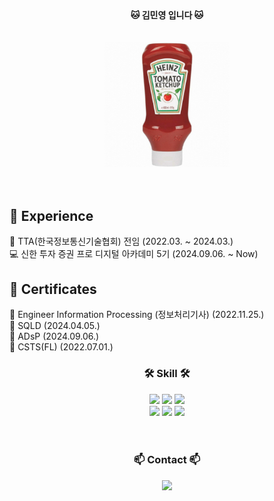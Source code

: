 

<br>

<h4 align="center">
🐱 김민영 입니다 🐱
  <br>

<br>
<br>


<img src="./images/tomato.png" alt="이미지 설명" width="200" height="200">

<br>
<br>

<br>

<!--내용 부분-->
## 🔎 Experience

💼 TTA(한국정보통신기술협회) 전임 (2022.03. ~ 2024.03.)<br>
💻 신한 투자 증권 프로 디지털 아카데미 5기 (2024.09.06. ~ Now)<br>

## 📜 Certificates

🧾 Engineer Information Processing (정보처리기사) (2022.11.25.)<br>
🧾 SQLD (2024.04.05.)<br>
🧾 ADsP (2024.09.06.)<br>
🧾 CSTS(FL) (2022.07.01.)<br>



<h3 align="center">🛠 Skill 🛠</h3>
<div align="center">
  <img src="https://img.shields.io/badge/JAVA-007396?style=for-the-badge&logo=openjdk&logoColor=white"/>
  <img src="https://img.shields.io/badge/Python-3776AB?style=flat-square&logo=Python&logoColor=white"/>
<img src ="https://img.shields.io/badge/Eclipse-any?logo=eclipse&color=%2341337d"/>

</div>
<div align="center">
    <img src="https://img.shields.io/badge/github-181717.svg?style=for-the-badge&logo=github&logoColor=white" />
    <img src="https://img.shields.io/badge/Notion-F3F3F3.svg?style=for-the-badge&logo=notion&logoColor=black" />
     <img src="https://img.shields.io/badge/Android Studio-3DDC84?style=flat-square&logo=Android Studio&logoColor=white"/>
</div>


<br>



<br>

<h3 align="center">📫 Contact 📫</h3>
<div align="center">
  </a>
  <a href="mailto:kmy26377538@gmail.com">
    <img
      src="https://img.shields.io/badge/kmy26377538@gmail.com-D14836?style=for-the-badge&logo=gmail&logoColor=white"/>
  </a>
</div>
